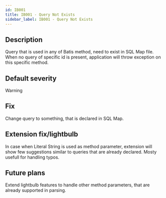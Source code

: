 ```yaml
---
id: IB001
title: IB001 - Query Not Exists
sidebar_label: IB001 - Query Not Exists
---
```


## Description
Query that is used in any of Batis method, need to exist in SQL Map file.
When no query of specific id is present, application will throw exception on this specific method.

## Default severity
Warning

## Fix
Change query to something, that is declared in SQL Map.

## Extension fix/lightbulb
In case when Literal String is used as method parameter, extension will show few suggestions similar to queries that are already declared. Mosty usefull for handling typos.

## Future plans
Extend lightbulb features to handle other method parameters, that are already supported in parsing.